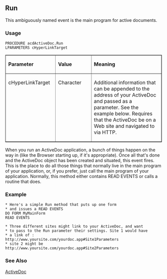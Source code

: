 ## Run

This ambiguously named event is the main program for active documents.

### Usage

```foxpro
PROCEDURE acdActiveDoc.Run
LPARAMETERS cHyperLinkTarget
```
<table border cellspacing=0 cellpadding=0 width=100%>
<tr>
  <td width=32% valign=top>
  <p><b>Parameter</b></p>
  </td>
  <td width=23% valign=top>
  <p><b>Value</b></p>
  </td>
  <td width=45% valign=top>
  <p><b>Meaning</b></p>
  </td>
 </tr>
<tr>
  <td width=32% valign=top>
  <p>cHyperLinkTarget</p>
  </td>
  <td width=23% valign=top>
  <p>Character</p>
  </td>
  <td width=45% valign=top>
  <p>Additional information that can be appended to the address of your ActiveDoc and passed as a parameter. See the example below. Requires that the ActiveDoc be on a Web site and navigated to via HTTP.</p>
  </td>
 </tr>
</table>

When you run an ActiveDoc application, a bunch of things happen on the way in (like the Browser starting up, if it's appropriate). Once all that's done and the ActiveDoc object has been created and situated, this event fires. This is the place to do all those things that normally live in the main program of your application, or, if you prefer, just call the main program of your application. Normally, this method either contains READ EVENTS or calls a routine that does.

### Example

```foxpro
* Here's a simple Run method that puts up one form
* and issues a READ EVENTS
DO FORM MyMainForm
READ EVENTS

* Three different sites might link to your ActiveDoc, and want
* to pass to the Run parameter their settings. Site 1 would have
* a link of :
http://www.yoursite.com/yourdoc.app#Site1Parameters
* site 2 might be
http://www.yoursite.com/yourdoc.app#Site2Parameters
```
### See Also

[ActiveDoc](s4g767.md)